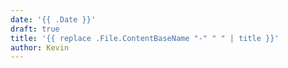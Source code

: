 ```yaml
---
date: '{{ .Date }}'
draft: true
title: '{{ replace .File.ContentBaseName "-" " " | title }}'
author: Kevin
---
```

